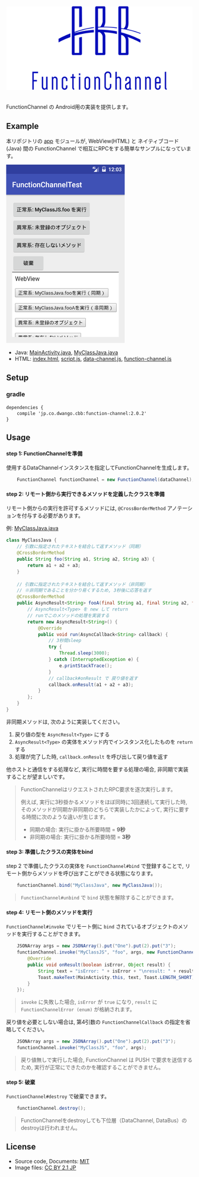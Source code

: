 # <p align="center"><img src="title.png"/></p>
FunctionChannel の Android用の実装を提供します。

## Example 
本リポジトリの [app](app) モジュールが, WebView(HTML) と ネイティブコード(Java) 間の FunctionChannel で相互にRPCをする簡単なサンプルになっています。

![screen-shot](screen-shot.png)

- Java: [MainActivity.java](app/src/main/java/jp/co/dwango/cbb/fc/test/MainActivity.java), [MyClassJava.java](app/src/main/java/jp/co/dwango/cbb/fc/test/MyClassJava.java)
- HTML: [index.html](app/src/main/assets/html/index.html), [script.js](app/src/main/assets/html/script.js), [data-channel.js](app/src/main/assets/html/data-channel.js), [function-channel.js](app/src/main/assets/html/function-channel.js)

## Setup 
### gradle
```
dependencies {
	compile 'jp.co.dwango.cbb:function-channel:2.0.2'
}
```

## Usage
#### step 1: FunctionChannelを準備
使用するDataChannelインスタンスを指定してFunctionChannelを生成します。

```java
	FunctionChannel functionChannel = new FunctionChannel(dataChannel);
```

#### step 2: リモート側から実行できるメソッドを定義したクラスを準備
リモート側からの実行を許可するメソッドには, `@CrossBorderMethod` アノテーションを付与する必要があります。

例: [MyClassJava.java](app/src/main/java/jp/co/dwango/cbb/fc/test/MyClassJava.java)

```java
class MyClassJava {
	// 引数に指定されたテキストを結合して返すメソッド（同期）
	@CrossBorderMethod
	public String foo(String a1, String a2, String a3) {
		return a1 + a2 + a3;
	}

	// 引数に指定されたテキストを結合して返すメソッド（非同期）
	// ※非同期であることを分かり易くするため, 3秒後に応答を返す
	@CrossBorderMethod
	public AsyncResult<String> fooA(final String a1, final String a2, final String a3) {
		// AsyncResult<Type> を new して return
		// runでこのメソッドの処理を実装する
		return new AsyncResult<String>() {
			@Override
			public void run(AsyncCallback<String> callback) {
				// 3秒間sleep
				try {
					Thread.sleep(3000);
				} catch (InterruptedException e) {
					e.printStackTrace();
				}
				// callback#onResult で 戻り値を返す
				callback.onResult(a1 + a2 + a3);
			}
		};
	}
}
```

非同期メソッドは, 次のように実装してください。

1. 戻り値の型を `AsyncResult<Type>` にする
2. `AsyncResult<Type>` の実体をメソッド内でインスタンス化したものを `return` する
3. 処理が完了した時, `callback.onResult` を呼び出して戻り値を返す

他ホストと通信をする処理など, 実行に時間を要する処理の場合, 非同期で実装することが望ましいです。

> FunctionChannelはリクエストされたRPC要求を逐次実行します。
>
> 例えば, 実行に3秒掛かるメソッドをほぼ同時に3回連続して実行した時, そのメソッドが同期か非同期のどちらで実装したかによって, 実行に要する時間に次のような違いが生じます。
> - 同期の場合: 実行に掛かる所要時間 =  __9秒__
> - 非同期の場合: 実行に掛かる所要時間 = __3秒__

#### step 3: 準備したクラスの実体をbind
step 2 で準備したクラスの実体を `FunctionChannel#bind` で登録することで, リモート側からメソッドを呼び出すことができる状態になります。

```java
	functionChannel.bind("MyClassJava", new MyClassJava());
```

> `FunctionChannel#unbind` で `bind` 状態を解除することができます。

#### step 4: リモート側のメソッドを実行
`FunctionChannel#invoke` でリモート側に `bind` されているオブジェクトのメソッドを実行することができます。

```java
	JSONArray args = new JSONArray().put("One").put(2).put("3");
	functionChannel.invoke("MyClassJS", "foo", args, new FunctionChannelCallback() {
		@Override
		public void onResult(boolean isError, Object result) {
			String text = "isError: " + isError + "\nresult: " + result;
			Toast.makeText(MainActivity.this, text, Toast.LENGTH_SHORT).show();
		}
	});
```

> `invoke` に失敗した場合, `isError` が `true` になり, `result` に `FunctionChannelError (enum)` が格納されます。

戻り値を必要としない場合は, 第4引数の `FunctionChannelCallback` の指定を省略してください。

```java
	JSONArray args = new JSONArray().put("One").put(2).put("3");
	functionChannel.invoke("MyClassJS", "foo", args);
```

> 戻り値無しで実行した場合, FunctionChannel は PUSH で要求を送信するため, 実行が正常にできたのかを確認することができません。

#### step 5: 破棄
`FunctionChannel#destroy` で破棄できます。

```java
	functionChannel.destroy();
```

> FunctionChannelをdestroyしても下位層（DataChannel, DataBus）のdestroyは行われません。

## License
- Source code, Documents: [MIT](LICENSE)
- Image files: [CC BY 2.1 JP](https://creativecommons.org/licenses/by/2.1/jp/)
